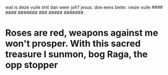 wat is deze vuile shit dan weer joh? jesus. doe eens beter. vieze vuile #### #### ####### ### ##### #######.

# Roses are red, weapons against me won't prosper. With this sacred treasure I sunmon, bog Raga, the opp stopper